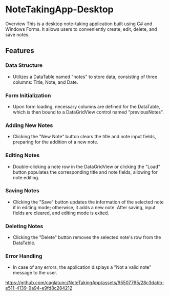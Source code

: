 # NoteTakingApp-Desktop

Overview
This is a desktop note-taking application built using C# and Windows Forms. It allows users to conveniently create, edit, delete, and save notes.

## Features
### Data Structure
- Utilizes a DataTable named "notes" to store data, consisting of three columns: Title, Note, and Date.

### Form Initialization
- Upon form loading, necessary columns are defined for the DataTable, which is then bound to a DataGridView control named "previousNotes".

### Adding New Notes
- Clicking the "New Note" button clears the title and note input fields, preparing for the addition of a new note.

### Editing Notes
- Double-clicking a note row in the DataGridView or clicking the "Load" button populates the corresponding title and note fields, allowing for note editing.

### Saving Notes
- Clicking the "Save" button updates the information of the selected note if in editing mode; otherwise, it adds a new note. After saving, input fields are cleared, and editing mode is exited.

### Deleting Notes
- Clicking the "Delete" button removes the selected note's row from the DataTable.

### Error Handling
- In case of any errors, the application displays a "Not a valid note" message to the user.

https://github.com/caglatunc/NoteTakingApp/assets/95507765/28c3dabb-e511-4139-9a94-e9fd8c284212

